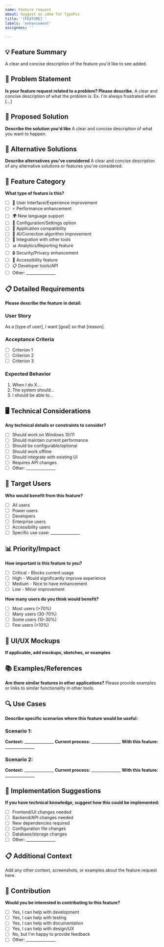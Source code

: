 ```yaml
---
name: Feature request
about: Suggest an idea for TypoFix
title: '[FEATURE] '
labels: 'enhancement'
assignees: ''

---
```


## 💡 Feature Summary
A clear and concise description of the feature you'd like to see added.

## 🎯 Problem Statement
**Is your feature request related to a problem? Please describe.**
A clear and concise description of what the problem is. Ex. I'm always frustrated when [...]

## 🚀 Proposed Solution
**Describe the solution you'd like**
A clear and concise description of what you want to happen.

## 🔄 Alternative Solutions
**Describe alternatives you've considered**
A clear and concise description of any alternative solutions or features you've considered.

## 🎨 Feature Category
**What type of feature is this?**
- [ ] 🎨 User Interface/Experience improvement
- [ ] ⚡ Performance enhancement
- [ ] 🌍 New language support
- [ ] 🔧 Configuration/Settings option
- [ ] 📱 Application compatibility
- [ ] 🤖 AI/Correction algorithm improvement
- [ ] 🔗 Integration with other tools
- [ ] 📊 Analytics/Reporting feature
- [ ] 🔒 Security/Privacy enhancement
- [ ] 🎯 Accessibility feature
- [ ] 📋 Developer tools/API
- [ ] Other: _______________

## 📋 Detailed Requirements
**Please describe the feature in detail:**

### User Story
As a [type of user], I want [goal] so that [reason].

### Acceptance Criteria
- [ ] Criterion 1
- [ ] Criterion 2
- [ ] Criterion 3

### Expected Behavior
1. When I do X...
2. The system should...
3. I should be able to...

## 🖥️ Technical Considerations
**Any technical details or constraints to consider?**
- [ ] Should work on Windows 10/11
- [ ] Should maintain current performance
- [ ] Should be configurable/optional
- [ ] Should work offline
- [ ] Should integrate with existing UI
- [ ] Requires API changes
- [ ] Other: _______________

## 🎯 Target Users
**Who would benefit from this feature?**
- [ ] All users
- [ ] Power users
- [ ] Developers
- [ ] Enterprise users
- [ ] Accessibility users
- [ ] Specific use case: _______________

## 📊 Priority/Impact
**How important is this feature to you?**
- [ ] Critical - Blocks current usage
- [ ] High - Would significantly improve experience
- [ ] Medium - Nice to have enhancement
- [ ] Low - Minor improvement

**How many users do you think would benefit?**
- [ ] Most users (>70%)
- [ ] Many users (30-70%)
- [ ] Some users (10-30%)
- [ ] Few users (<10%)

## 🎨 UI/UX Mockups
**If applicable, add mockups, sketches, or examples**
<!-- You can drag and drop images here or use markdown image syntax -->

## 📚 Examples/References
**Are there similar features in other applications?**
Please provide examples or links to similar functionality in other tools.

## 🔍 Use Cases
**Describe specific scenarios where this feature would be useful:**

### Scenario 1:
**Context:** _______________
**Current process:** _______________
**With this feature:** _______________

### Scenario 2:
**Context:** _______________
**Current process:** _______________
**With this feature:** _______________

## 🚧 Implementation Suggestions
**If you have technical knowledge, suggest how this could be implemented:**
- [ ] Frontend/UI changes needed
- [ ] Backend/API changes needed
- [ ] New dependencies required
- [ ] Configuration file changes
- [ ] Database/storage changes
- [ ] Other: _______________

## 📋 Additional Context
Add any other context, screenshots, or examples about the feature request here.

## 🤝 Contribution
**Would you be interested in contributing to this feature?**
- [ ] Yes, I can help with development
- [ ] Yes, I can help with testing
- [ ] Yes, I can help with documentation
- [ ] Yes, I can help with design/UX
- [ ] No, but I'm happy to provide feedback
- [ ] Other: _______________ 